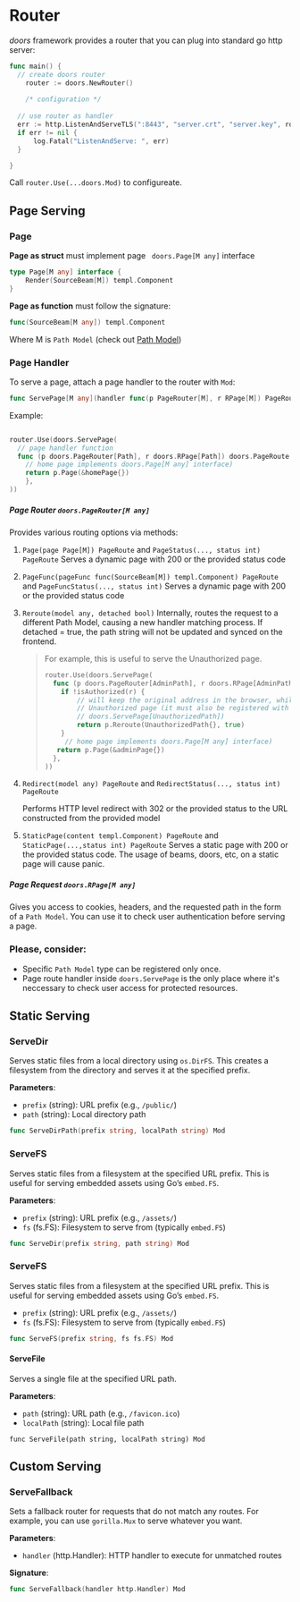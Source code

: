 # Router

*doors* framework provides a router that you can plug into standard go http server:

```go
func main() {
  // create doors router
	router := doors.NewRouter()
  
	/* configuration */
  
  // use router as handler
  err := http.ListenAndServeTLS(":8443", "server.crt", "server.key", router)
  if err != nil {
      log.Fatal("ListenAndServe: ", err)
  }

}
```

Call `router.Use(...doors.Mod)` to configureate.

## Page Serving

### Page

**Page as struct** must implement page ` doors.Page[M any]` interface

```go
type Page[M any] interface {
	Render(SourceBeam[M]) templ.Component
}
```

**Page as function** must follow the signature:

```go
func(SourceBeam[M any]) templ.Component
```

Where M is `Path Model` (check out [Path Model](./03-path-model.md))

### Page Handler

To serve a page, attach a page handler to the router with `Mod`: 

```go
func ServePage[M any](handler func(p PageRouter[M], r RPage[M]) PageRoute) Mod
```

Example:

```go

router.Use(doors.ServePage(
  // page handler function
  func (p doors.PageRouter[Path], r doors.RPage[Path]) doors.PageRoute {
  	// home page implements doors.Page[M any] interface)
  	return p.Page(&homePage{})
	},
))

```

##### Page Router `doors.PageRouter[M any]`

Provides various routing options via methods:

1. `Page(page Page[M]) PageRoute` and `PageStatus(..., status int) PageRoute`
   Serves a dynamic page with 200 or the provided  status code

2. `PageFunc(pageFunc func(SourceBeam[M]) templ.Component) PageRoute` and `PageFuncStatus(..., status int)`
   Serves a dynamic page with 200 or the provided  status code

3. `Reroute(model any, detached bool)`
   Internally, routes the request to a different Path Model, causing a new handler matching process. If detached = true, the path string will not be updated and synced on the frontend.

   > For example, this is useful to serve the Unauthorized page. 
   > ```go
   > router.Use(doors.ServePage(
   >   func (p doors.PageRouter[AdminPath], r doors.RPage[AdminPath]) doors.PageRoute {
   >     if !isAuthorized(r) {
   >         // will keep the original address in the browser, while rendering 
   >       	 // Unauthorized page (it must also be registered with
   >       	 // doors.ServePage[UnauthorizedPath])
   >         return p.Reroute(UnauthorizedPath{}, true)
   >     } 
   >      // home page implements doors.Page[M any] interface)
   >   	return p.Page(&adminPage{})
   >   },
   > ))
   > ```

4. `Redirect(model any) PageRoute` and `RedirectStatus(..., status int) PageRoute`                                                  

   Performs HTTP level redirect with 302 or the provided status to the URL constructed from the provided model
   
5. `StaticPage(content templ.Component) PageRoute` and `StaticPage(...,status int) PageRoute`
   Serves a static page with 200 or the provided status code. The usage of beams, doors, etc, on a static page will cause panic.

##### Page Request `doors.RPage[M any]`

Gives you access to cookies, headers, and the requested path in the form of a `Path Model`.  You can use it to check user authentication before serving a page.

### Please, consider:

* Specific `Path Model` type can be registered only once.
* Page route handler inside `doors.ServePage` is the only place where it's neccessary to check user access for protected resources. 

## Static Serving

### ServeDir

Serves static files from a local directory using `os.DirFS`.
 This creates a filesystem from the directory and serves it at the specified prefix.

**Parameters**:

- `prefix` (string): URL prefix (e.g., `/public/`)
- `path` (string): Local directory path

```go
func ServeDirPath(prefix string, localPath string) Mod
```

### ServeFS

Serves static files from a filesystem at the specified URL prefix.  This is useful for serving embedded assets using Go’s `embed.FS`.

**Parameters**:

- `prefix` (string): URL prefix (e.g., `/assets/`)
- `fs` (fs.FS): Filesystem to serve from (typically `embed.FS`)

```go
func ServeDir(prefix string, path string) Mod
```

### ServeFS

Serves static files from a filesystem at the specified URL prefix.  This is useful for serving embedded assets using Go’s `embed.FS`.

- `prefix` (string): URL prefix (e.g., `/assets/`)
- `fs` (fs.FS): Filesystem to serve from (typically `embed.FS`)

```go
func ServeFS(prefix string, fs fs.FS) Mod
```

#### ServeFile

Serves a single file at the specified URL path.

**Parameters**:

- `path` (string): URL path (e.g., `/favicon.ico`)
- `localPath` (string): Local file path

```
func ServeFile(path string, localPath string) Mod
```

## Custom Serving

### ServeFallback

Sets a fallback router for requests that do not match any routes. For example, you can use `gorilla.Mux` to serve whatever you want.

**Parameters**:

- `handler` (http.Handler): HTTP handler to execute for unmatched routes

**Signature**:

```go
func ServeFallback(handler http.Handler) Mod
```

